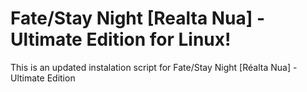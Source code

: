 # Fate/Stay Night [Realta Nua] - Ultimate Edition for Linux!
This is an updated instalation script for Fate/Stay Night [Réalta Nua] - Ultimate Edition
